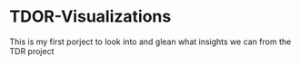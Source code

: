 # TDOR-Visualizations
This is my first porject to look into and glean what insights we can from the TDR project 
